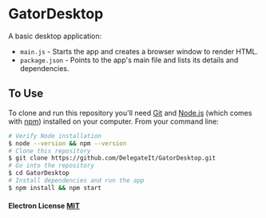 # GatorDesktop

A basic desktop application:
- `main.js` - Starts the app and creates a browser window to render HTML.
- `package.json` - Points to the app's main file and lists its details and dependencies.

## To Use

To clone and run this repository you'll need [Git](https://git-scm.com) and [Node.js](https://nodejs.org/en/download/) (which comes with [npm](http://npmjs.com)) installed on your computer. From your command line:

```bash
# Verify Node installation
$ node --version && npm --version
# Clone this repository
$ git clone https://github.com/DelegateIt/GatorDesktop.git
# Go into the repository
$ cd GatorDesktop
# Install dependencies and run the app
$ npm install && npm start
```

#### Electron License [MIT](LICENSE.md)
